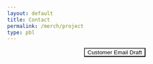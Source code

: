 ```yaml
---
layout: default
title: Contact
permalink: /merch/project
type: pbl
---
```




<button type="button" class="btn btn-primary" style="display:block; margin: 0 auto; background-color: white;" onclick="alert('Hello __(customer name here)__!\n \nThank you so much for your order! Please come to the student store at lunch to pick up your new swaggy merchandise!\n \nSincerely,\n__Merch Andise__(commissioner name)\nDel Norte ASB\n Merchandise Commmissioner')">
    Customer Email Draft
  </button>
  